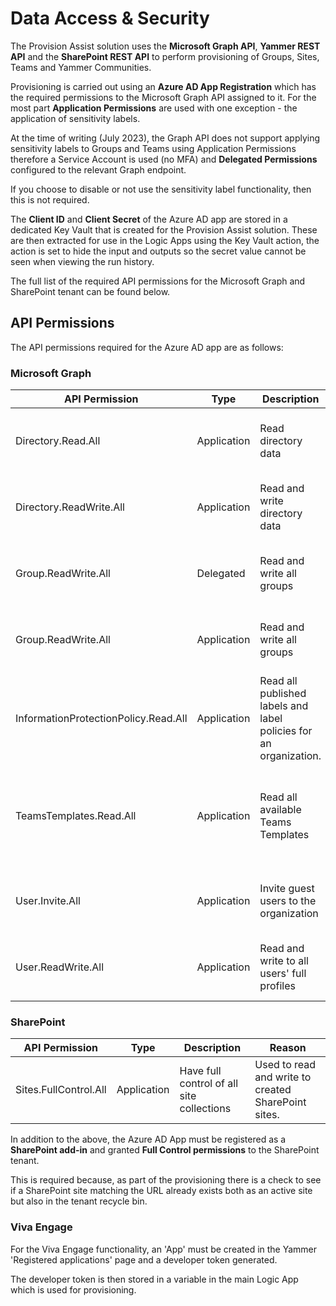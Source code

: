 # Data Access & Security

The Provision Assist solution uses the **Microsoft Graph API**, **Yammer REST API** and the **SharePoint REST API** to perform provisioning of Groups, Sites, Teams and Yammer Communities.

Provisioning is carried out using an **Azure AD App Registration** which has the required permissions to the Microsoft Graph API assigned to it. For the most part **Application Permissions** are used with one exception - the application of sensitivity labels.

At the time of writing (July 2023), the Graph API does not support applying sensitivity labels to Groups and Teams using Application Permissions therefore a Service Account is used (no MFA) and **Delegated Permissions** configured to the relevant Graph endpoint.

If you choose to disable or not use the sensitivity label functionality, then this is not required. 

The **Client ID** and **Client Secret** of the Azure AD app are stored in a dedicated Key Vault that is created for the Provision Assist solution. These are then extracted for use in the Logic Apps using the Key Vault action, the action is set to hide the input and outputs so the secret value cannot be seen when viewing the run history.

The full list of the required API permissions for the Microsoft Graph and SharePoint tenant can be found below. 

## API Permissions 

The API permissions required for the Azure AD app are as follows:

### Microsoft Graph

| API Permission | Type | Description| Reason |
|--|--|--|--|
| Directory.Read.All | Application | Read directory data |Used to read Users, Groups and Teams from the tenant.|
| Directory.ReadWrite.All | Application | Read and write directory data |Used to create guest users in Azure AD if they are requested.|
| Group.ReadWrite.All | Delegated | Read and write all groups |Used to apply sensitivity labels to created groups/teams.|
| Group.ReadWrite.All | Application | Read and write all groups |Used to create and update the properties of groups/teams.|
| InformationProtectionPolicy.Read.All | Application | Read all published labels and label policies for an organization. |Used to syncronize sensivity labels in the tenant to a SharePoint list.|
| TeamsTemplates.Read.All | Application | Read all available Teams Templates |Used to read the teams templates in the tenant and syncronize them to a SharePoint list.|
| User.Invite.All | Application | Invite guest users to the organization |Used to invite guest users in Azure AD if they are requested.|
| User.ReadWrite.All | Application | Read and write to all users' full profiles |Used to update guest users in Azure AD if they are requested.|

### SharePoint

| API Permission | Type | Description| Reason |
|--|--|--|--|
| Sites.FullControl.All | Application | Have full control of all site collections| Used to read and write to created SharePoint sites. |

In addition to the above, the Azure AD App must be registered as a **SharePoint add-in** and granted **Full Control permissions** to the SharePoint tenant. 

This is required because, as part of the provisioning there is a check to see if a SharePoint site matching the URL already exists both as an active site but also in the tenant recycle bin. 

### Viva Engage

For the Viva Engage functionality, an 'App' must be created in the Yammer 'Registered applications' page and a developer token generated.

The developer token is then stored in a variable in the main Logic App which is used for provisioning. 